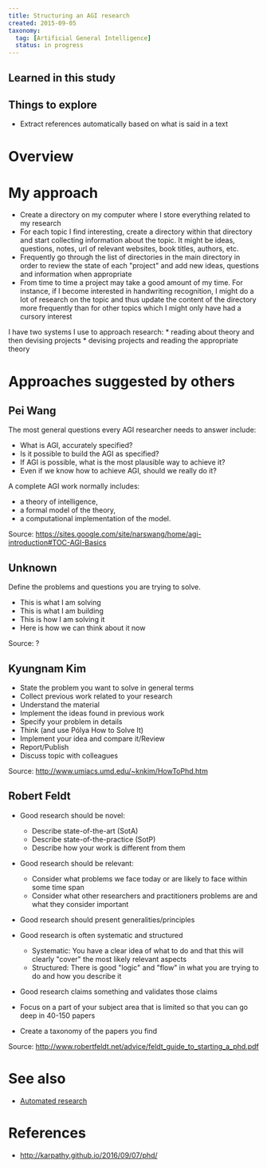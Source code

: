 ```yaml
---
title: Structuring an AGI research
created: 2015-09-05
taxonomy:
  tag: [Artificial General Intelligence]
  status: in progress
---
```


## Learned in this study

## Things to explore
* Extract references automatically based on what is said in a text

# Overview

# My approach
* Create a directory on my computer where I store everything related to my research
* For each topic I find interesting, create a directory within that directory and start collecting information about the topic. It might be ideas, questions, notes, url of relevant websites, book titles, authors, etc.
* Frequently go through the list of directories in the main directory in order to review the state of each "project" and add new ideas, questions and information when appropriate
* From time to time a project may take a good amount of my time. For instance, if I become interested in handwriting recognition, I might do a lot of research on the topic and thus update the content of the directory more frequently than for other topics which I might only have had a cursory interest

I have two systems I use to approach research:
	* reading about theory and then devising projects
	* devising projects and reading the appropriate theory

# Approaches suggested by others
## Pei Wang
The most general questions every AGI researcher needs to answer include:
* What is AGI, accurately specified?
* Is it possible to build the AGI as specified?
* If AGI is possible, what is the most plausible way to achieve it?
* Even if we know how to achieve AGI, should we really do it?

A complete AGI work normally includes:
* a theory of intelligence,
* a formal model of the theory,
* a computational implementation of the model.

Source:  https://sites.google.com/site/narswang/home/agi-introduction#TOC-AGI-Basics

## Unknown
Define the problems and questions you are trying to solve.

* This is what I am solving
* This is what I am building
* This is how I am solving it
* Here is how we can think about it now

Source: ?

## Kyungnam Kim
* State the problem you want to solve in general terms
* Collect previous work related to your research
* Understand the material
* Implement the ideas found in previous work
* Specify your problem in details
* Think (and use Pólya How to Solve It)
* Implement your idea and compare it/Review
* Report/Publish
* Discuss topic with colleagues

Source: http://www.umiacs.umd.edu/~knkim/HowToPhd.htm

## Robert Feldt
* Good research should be novel:
	* Describe state-of-the-art (SotA)
	* Describe state-of-the-practice (SotP)
	* Describe how your work is different from them
* Good research should be relevant:
	* Consider what problems we face today or are likely to face within some time span
	* Consider what other researchers and practitioners problems are and what they consider important
* Good research should present generalities/principles
* Good research is often systematic and structured
	* Systematic: You have a clear idea of what to do and that this will clearly "cover" the most likely relevant aspects
	* Structured: There is good "logic" and "flow" in what you are trying to do and how you describe it
* Good research claims something and validates those claims

* Focus on a part of your subject area that is limited so that you can go deep in 40-150 papers
* Create a taxonomy of the papers you find

Source: http://www.robertfeldt.net/advice/feldt_guide_to_starting_a_phd.pdf

# See also
* [Automated research](../automated-research/article.md)

# References
* http://karpathy.github.io/2016/09/07/phd/
